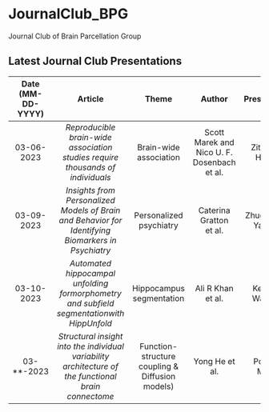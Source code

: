 # JournalClub_BPG
Journal Club of Brain Parcellation Group


Latest Journal Club Presentations 
---
Date (MM-DD-YYYY)| Article | Theme | Author | Presenter | Presentation Link
:---: | :---: | :---: | :---: | :---: | :---:
03-06-2023 | *Reproducible brain-wide association studies require thousands of individuals* | Brain-wide association | Scott Marek and Nico U. F. Dosenbach <br> et al. | Ziteng <br> Han | [Paper](https://www.nature.com/articles/s41586-022-04492-9), [Thread](https://twitter.com/tervoclemmensb/status/1504145481584287746?s=20), [Notes](https://1drv.ms/b/s!Ar0MIpKX-YBo5TkS7E1iLR5kdPUV?e=9fbrwU)
03-09-2023 | *Insights from Personalized Models of Brain and Behavior for Identifying Biomarkers in Psychiatry* | Personalized psychiatry | Caterina Gratton <br> et al. | Zhuoying Yang | [Paper](https://psyarxiv.com/48u5r/), [Thread](https://twitter.com/KrausBt/status/1631747056552345604?s=20)
03-10-2023 | *Automated hippocampal unfolding formorphometry and subfield segmentationwith HippUnfold* | Hippocampus segmentation | Ali R Khan <br> et al. | Kexin <br> Wang | [Paper](https://elifesciences.org/articles/77945), [Thread](https://twitter.com/jordandekraker/status/1612893063545819154?s=20)
03-**-2023 | *Structural insight into the individual variability architecture of the functional brain connectome* | Function-structure coupling & Diffusion models) | Yong He et al. | Pony <br> Ma | [Paper](https://www.sciencedirect.com/science/article/pii/S1053811922005067), [Thread](https://twitter.com/HeLabBNU/status/1542681880708800513?s=20)
